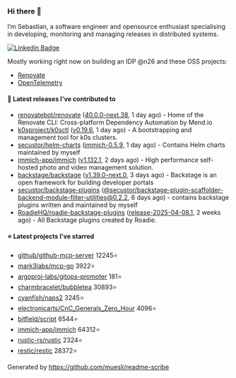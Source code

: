 ### Hi there 👋

I’m Sebastian, a software engineer and opensource enthusiast specialising in developing, monitoring and managing releases in distributed systems.    

[![Linkedin Badge](https://img.shields.io/badge/-LinkedIn-blue?style=flat&logo=Linkedin&logoColor=white&link=https://www.linkedin.com/in/sebastian-poxhofer/)](https://www.linkedin.com/in/sebastian-poxhofer/)

Mostly working right now on building an IDP @n26 and these OSS projects:
- [Renovate](https://github.com/renovatebot/renovate)
- [OpenTelemetry](https://github.com/open-telemetry)



#### 🚀 Latest releases I've contributed to

- [renovatebot/renovate](https://github.com/renovatebot/renovate) ([40.0.0-next.38](https://github.com/renovatebot/renovate/releases/tag/40.0.0-next.38), 1 day ago) - Home of the Renovate CLI: Cross-platform Dependency Automation by Mend.io
- [k0sproject/k0sctl](https://github.com/k0sproject/k0sctl) ([v0.19.6](https://github.com/k0sproject/k0sctl/releases/tag/v0.19.6), 1 day ago) - A bootstrapping and management tool for k0s clusters.
- [secustor/helm-charts](https://github.com/secustor/helm-charts) ([immich-0.5.9](https://github.com/secustor/helm-charts/releases/tag/immich-0.5.9), 1 day ago) - Contains Helm charts maintained by myself
- [immich-app/immich](https://github.com/immich-app/immich) ([v1.132.1](https://github.com/immich-app/immich/releases/tag/v1.132.1), 2 days ago) - High performance self-hosted photo and video management solution.
- [backstage/backstage](https://github.com/backstage/backstage) ([v1.39.0-next.0](https://github.com/backstage/backstage/releases/tag/v1.39.0-next.0), 3 days ago) - Backstage is an open framework for building developer portals
- [secustor/backstage-plugins](https://github.com/secustor/backstage-plugins) ([@secustor/backstage-plugin-scaffolder-backend-module-filter-utilities@0.2.2](https://github.com/secustor/backstage-plugins/releases/tag/%40secustor/backstage-plugin-scaffolder-backend-module-filter-utilities%400.2.2), 6 days ago) - contains backstage plugins written and maintained by myself
- [RoadieHQ/roadie-backstage-plugins](https://github.com/RoadieHQ/roadie-backstage-plugins) ([release-2025-04-08.1](https://github.com/RoadieHQ/roadie-backstage-plugins/releases/tag/release-2025-04-08.1), 2 weeks ago) - All Backstage plugins created by Roadie.

#### ⭐ Latest projects I've starred

- [github/github-mcp-server](https://github.com/github/github-mcp-server) 12245⭐
- [mark3labs/mcp-go](https://github.com/mark3labs/mcp-go) 3922⭐
- [argoproj-labs/gitops-promoter](https://github.com/argoproj-labs/gitops-promoter) 181⭐
- [charmbracelet/bubbletea](https://github.com/charmbracelet/bubbletea) 30893⭐
- [cyanfish/naps2](https://github.com/cyanfish/naps2) 3245⭐
- [electronicarts/CnC_Generals_Zero_Hour](https://github.com/electronicarts/CnC_Generals_Zero_Hour) 4096⭐
- [bitfield/script](https://github.com/bitfield/script) 6544⭐
- [immich-app/immich](https://github.com/immich-app/immich) 64312⭐
- [rustic-rs/rustic](https://github.com/rustic-rs/rustic) 2324⭐
- [restic/restic](https://github.com/restic/restic) 28372⭐



Generated by https://github.com/muesli/readme-scribe
